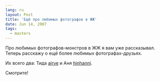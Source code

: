 ```yaml
---
lang: ru
layout: Post
title: 'Ещё про любимых фотографов в ЖЖ'
date: Jun 14, 2007
tags:
  - masters
---
```


Про любимых фотографов-монстров в ЖЖ я вам уже рассказывал. Теперь расскажу о ещё более любимых фотографах-друзьях.

Их всего два: Тида [airve](http://airve.livejournal.com/) и Аня [hinhanni](http://hinhanni.livejournal.com/).

Смотрите!
